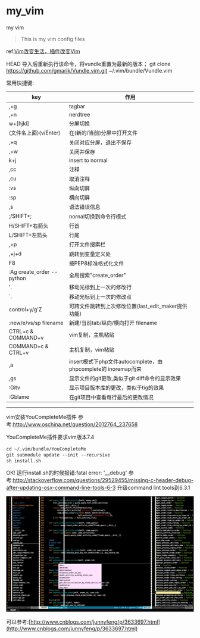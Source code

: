 # my_vim
my vim
> This is my vim config files

ref:[Vim改变生活，插件改变Vim](http://fancyseeker.com/?p=592)

HEAD
导入后重新执行该命令，将vundle重置为最新的版本；
git clone https://github.com/gmarik/Vundle.vim.git ~/.vim/bundle/Vundle.vim

常用快捷键:

key|作用
----|-----
,+g						    |tagbar
,+n						    |nerdtree
w+[hjkl]				    |分屏切换
(文件名上面)(v/Enter)		|在(新的/当前)分屏中打开文件
,+q					    	|关闭对应分屏，退出不保存
,+w						    |关闭并保存
k+j						    |insert to normal
,cc						    |注释
,cu						    |取消注释
:vs						    |纵向切屏
:sp						    |横向切屏
,s						    |语法错误信息
;/SHIFT+;				    |nornal切换到命令行模式
H/SHIFT+右箭头 			    |行首
L/SHIFT+左箭头			    |行尾	
,+p                         |打开文件搜索栏
,+j+d                       |跳转到变量定义处
F8                          |按PEP8标准格式化文件
:Ag create_order --python   |全局搜索"create_order"
'.                          |移动光标到上一次的修改行
`.                          |移动光标到上一次的修改点
control+y/g'Z               |可跨文件跳转到上次修改位置(last_edit_maker提供功能)
:new/e/vs/sp filename       |新建/当前tab/纵向/横向打开 filename
CTRL+c & COMMAND+v          |vim复制，主机粘贴
COMMAND+c & CTRL+v          |主机复制，vim粘贴
,a                          |insert模式下php文件autocomplete，由phpcomplete的<C-x><C-o> inoremap而来
,gs                         |显示文件的git更改,类似于git diff命令的显示效果
:Gitv                       |显示项目版本库的更改，类似于tig的效果
:Gblame                     |在git项目中查看每行最后的更改情况

----

vim安装YouCompleteMe插件
参考:http://www.oschina.net/question/2012764_237658

YouCompleteMe插件要求vim版本7.4

```
cd ~/.vim/bundle/YouCompleteMe
git submodule update --init --recursive
sh install.sh
```
OK!
运行install.sh的时候报错:fatal error: '__debug'
参考:http://stackoverflow.com/questions/29529455/missing-c-header-debug-after-updating-osx-command-line-tools-6-3
升级command lint tools到6.3.1

![screen](screen.png)

可以参考:[http://www.cnblogs.com/junnyfeng/p/3633697.html](http://www.cnblogs.com/junnyfeng/p/3633697.html)
